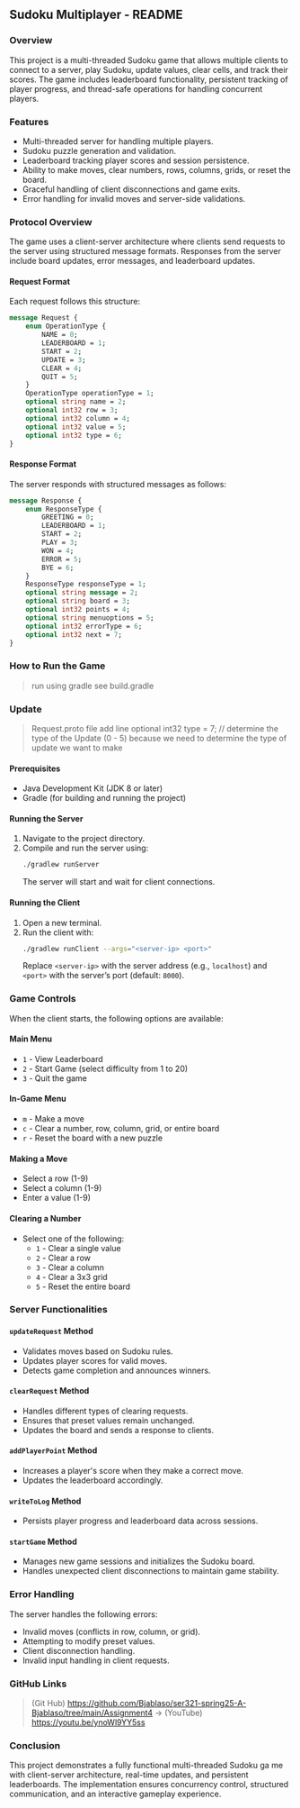 ## Sudoku Multiplayer - README

### Overview
This project is a multi-threaded Sudoku game that allows multiple clients to connect to a server, play Sudoku, update values, clear cells, and track their scores. The game includes leaderboard functionality, persistent tracking of player progress, and thread-safe operations for handling concurrent players.

### Features
- Multi-threaded server for handling multiple players.
- Sudoku puzzle generation and validation.
- Leaderboard tracking player scores and session persistence.
- Ability to make moves, clear numbers, rows, columns, grids, or reset the board.
- Graceful handling of client disconnections and game exits.
- Error handling for invalid moves and server-side validations.

### Protocol Overview
The game uses a client-server architecture where clients send requests to the server using structured message formats. Responses from the server include board updates, error messages, and leaderboard updates.

#### Request Format
Each request follows this structure:
```protobuf
message Request {
    enum OperationType {
        NAME = 0;
        LEADERBOARD = 1;
        START = 2;
        UPDATE = 3;
        CLEAR = 4;
        QUIT = 5;
    }
    OperationType operationType = 1;
    optional string name = 2;
    optional int32 row = 3;
    optional int32 column = 4;
    optional int32 value = 5;
    optional int32 type = 6;
}
```

#### Response Format
The server responds with structured messages as follows:
```protobuf
message Response {
    enum ResponseType {
        GREETING = 0;
        LEADERBOARD = 1;
        START = 2;
        PLAY = 3;
        WON = 4;
        ERROR = 5;
        BYE = 6;
    }
    ResponseType responseType = 1;
    optional string message = 2;
    optional string board = 3;
    optional int32 points = 4;
    optional string menuoptions = 5;
    optional int32 errorType = 6;
    optional int32 next = 7;
}
```

### How to Run the Game
> run using gradle see build.gradle 
>
### Update
>Request.proto file add line
> optional int32 type = 7; // determine the type of the Update (0 - 5) because we need to determine the type of update we want to make 

#### Prerequisites
- Java Development Kit (JDK 8 or later)
- Gradle (for building and running the project)

#### Running the Server
1. Navigate to the project directory.
2. Compile and run the server using:
   ```sh
   ./gradlew runServer
   ```
   The server will start and wait for client connections.

#### Running the Client
1. Open a new terminal.
2. Run the client with:
   ```sh
   ./gradlew runClient --args="<server-ip> <port>"
   ```
   Replace `<server-ip>` with the server address (e.g., `localhost`) and `<port>` with the server’s port (default: `8000`).

### Game Controls
When the client starts, the following options are available:

#### Main Menu
- `1` - View Leaderboard
- `2` - Start Game (select difficulty from 1 to 20)
- `3` - Quit the game

#### In-Game Menu
- `m` - Make a move
- `c` - Clear a number, row, column, grid, or entire board
- `r` - Reset the board with a new puzzle

#### Making a Move
- Select a row (1-9)
- Select a column (1-9)
- Enter a value (1-9)

#### Clearing a Number
- Select one of the following:
    - `1` - Clear a single value
    - `2` - Clear a row
    - `3` - Clear a column
    - `4` - Clear a 3x3 grid
    - `5` - Reset the entire board

### Server Functionalities
#### `updateRequest` Method
- Validates moves based on Sudoku rules.
- Updates player scores for valid moves.
- Detects game completion and announces winners.

#### `clearRequest` Method
- Handles different types of clearing requests.
- Ensures that preset values remain unchanged.
- Updates the board and sends a response to clients.

#### `addPlayerPoint` Method
- Increases a player's score when they make a correct move.
- Updates the leaderboard accordingly.

#### `writeToLog` Method
- Persists player progress and leaderboard data across sessions.

#### `startGame` Method
- Manages new game sessions and initializes the Sudoku board.
- Handles unexpected client disconnections to maintain game stability.

### Error Handling
The server handles the following errors:
- Invalid moves (conflicts in row, column, or grid).
- Attempting to modify preset values.
- Client disconnection handling.
- Invalid input handling in client requests.

### GitHub Links 
> (Git Hub) https://github.com/Bjablaso/ser321-spring25-A-Bjablaso/tree/main/Assignment4
-> (YouTube) https://youtu.be/ynoWl9YY5ss

### Conclusion
This project demonstrates a fully functional multi-threaded Sudoku ga
me with client-server architecture, real-time updates, and persistent leaderboards. 
The implementation ensures concurrency control, structured communication, 
and an interactive gameplay experience.
